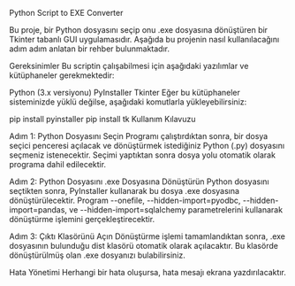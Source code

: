 Python Script to EXE Converter

Bu proje, bir Python dosyasını seçip onu .exe dosyasına dönüştüren bir Tkinter tabanlı GUI uygulamasıdır. Aşağıda bu projenin nasıl kullanılacağını adım adım anlatan bir rehber bulunmaktadır.


Gereksinimler
Bu scriptin çalışabilmesi için aşağıdaki yazılımlar ve kütüphaneler gerekmektedir:

Python (3.x versiyonu)
PyInstaller
Tkinter
Eğer bu kütüphaneler sisteminizde yüklü değilse, aşağıdaki komutlarla yükleyebilirsiniz:

pip install pyinstaller
pip install tk
Kullanım Kılavuzu

Adım 1: Python Dosyasını Seçin
Programı çalıştırdıktan sonra, bir dosya seçici penceresi açılacak ve dönüştürmek istediğiniz Python (.py) dosyasını seçmeniz istenecektir. Seçimi yaptıktan sonra dosya yolu otomatik olarak programa dahil edilecektir.

Adım 2: Python Dosyasını .exe Dosyasına Dönüştürün
Python dosyasını seçtikten sonra, PyInstaller kullanarak bu dosya .exe dosyasına dönüştürülecektir. Program --onefile, --hidden-import=pyodbc, --hidden-import=pandas, ve --hidden-import=sqlalchemy parametrelerini kullanarak dönüştürme işlemini gerçekleştirecektir.

Adım 3: Çıktı Klasörünü Açın
Dönüştürme işlemi tamamlandıktan sonra, .exe dosyasının bulunduğu dist klasörü otomatik olarak açılacaktır. Bu klasörde dönüştürülmüş olan .exe dosyanızı bulabilirsiniz.

Hata Yönetimi
Herhangi bir hata oluşursa, hata mesajı ekrana yazdırılacaktır.
